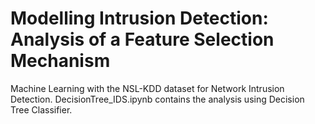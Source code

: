 # Modelling Intrusion Detection: Analysis of a Feature Selection Mechanism
Machine Learning with the NSL-KDD dataset for Network Intrusion Detection.
 DecisionTree_IDS.ipynb contains the analysis using Decision Tree Classifier.
 
